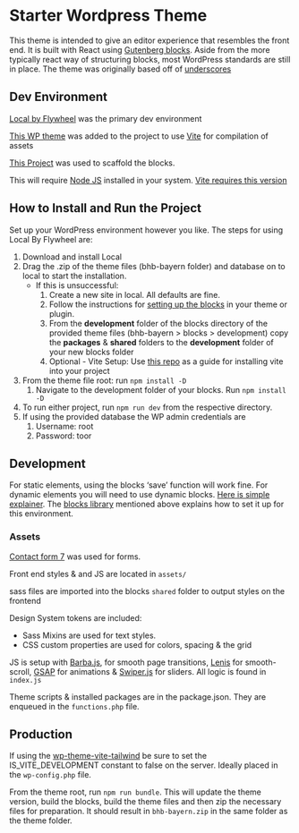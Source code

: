 # Starter Wordpress Theme

This theme is intended to give an editor experience that resembles the front end. It is built with React using [Gutenberg blocks](https://developer.wordpress.org/block-editor/how-to-guides/). Aside from the more typically react way of structuring blocks, most WordPress standards are still in place. The theme was originally based off of [underscores](https://github.com/Automattic/_s)

## Dev Environment

[Local by Flywheel](https://localwp.com/) was the primary dev environment

[This WP theme](https://github.com/blonestar/wp-theme-vite-tailwind) was added to the project to use [Vite](https://vitejs.dev/) for compilation of assets

[This Project](https://southcoastweb.co.uk/open-source-software/vite-plugin-gutenberg-blocks/) was used to scaffold the blocks.

This will require [Node JS](https://nodejs.org/en) installed in your system. [Vite requires this version](https://vitejs.dev/guide/#scaffolding-your-first-vite-project)

## How to Install and Run the Project

Set up your WordPress environment however you like. The steps for using Local By Flywheel are:

1. Download and install Local
2. Drag the .zip of the theme files (bhb-bayern folder) and database on to local to start the installation.
   - If this is unsuccessful:
     1. Create a new site in local. All defaults are fine.
     2. Follow the instructions for [setting up the blocks](https://southcoastweb.co.uk/open-source-software/vite-plugin-gutenberg-blocks/) in your theme or plugin.
     3. From the **development** folder of the blocks directory of the provided theme files (bhb-bayern > blocks > development) copy the **packages** & **shared** folders to the **development** folder of your new blocks folder
     4. Optional - Vite Setup: Use [this repo](https://github.com/blonestar/wp-theme-vite-tailwind) as a guide for installing vite into your project
3. From the theme file root: run `npm install -D`
   1. Navigate to the development folder of your blocks. Run `npm install -D`
4. To run either project, run `npm run dev` from the respective directory.
5. If using the provided database the WP admin credentials are
   1. Username: root
   2. Password: toor

## Development

For static elements, using the blocks ‘save’ function will work fine. For dynamic elements you will need to use dynamic blocks. [Here is simple explainer](https://gutenberghub.com/how-to-create-dynamic-server-side-gutenberg-block/). The [blocks library](https://southcoastweb.co.uk/open-source-software/vite-plugin-gutenberg-blocks/#page_section_3) mentioned above explains how to set it up for this environment.

### Assets

[Contact form 7](https://contactform7.com/) was used for forms.

Front end styles & and JS are located in `assets/`

sass files are imported into the blocks `shared` folder to output styles on the frontend

Design System tokens are included:

- Sass Mixins are used for text styles.
- CSS custom properties are used for colors, spacing & the grid

JS is setup with [Barba.js](https://barba.js.org/), for smooth page transitions, [Lenis](https://lenis.studiofreight.com/) for smooth-scroll, [GSAP](https://gsap.com/) for animations & [Swiper.js](https://swiperjs.com/) for sliders. All logic is found in `index.js`

Theme scripts & installed packages are in the package.json. They are enqueued in the `functions.php` file.

## Production

If using the [wp-theme-vite-tailwind](https://github.com/blonestar/wp-theme-vite-tailwind) be sure to set the IS_VITE_DEVELOPMENT constant to false on the server. Ideally placed in the `wp-config.php` file.

From the theme root, run `npm run bundle`. This will update the theme version, build the blocks, build the theme files and then zip the necessary files for preparation. It should result in `bhb-bayern.zip` in the same folder as the theme folder.
